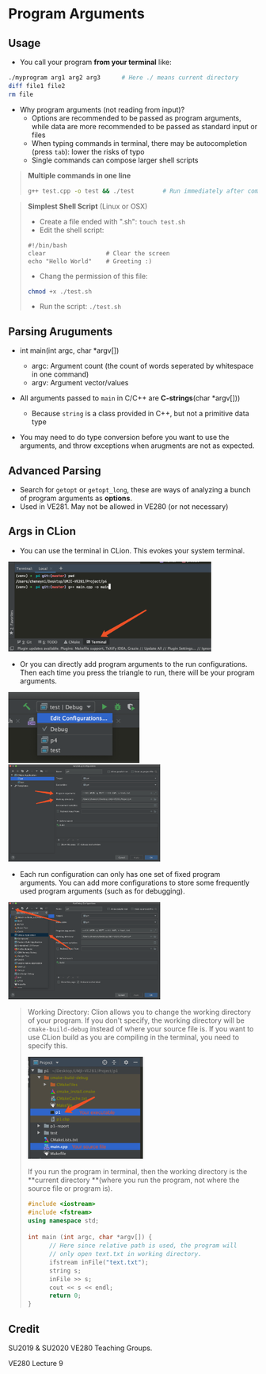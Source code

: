 # Program Arguments

## Usage

* You call your program **from your terminal** like: 

```bash
./myprogram arg1 arg2 arg3		# Here ./ means current directory
diff file1 file2
rm file
```

* Why program arguments (not reading from input)?
  * Options are recommended to be passed as program arguments, while data are more recommended to be passed as  standard input or files
  * When typing commands in terminal, there may be autocompletion (press `tab`): lower the risks of typo
  * Single commands can compose larger shell scripts

> **Multiple commands in one line**
>
> ```bash
> g++ test.cpp -o test && ./test		# Run immediately after compilation
> ```

> **Simplest Shell Script** (Linux or OSX)
>
> * Create a file ended with ".sh": `touch test.sh`
> * Edit the shell script:
>
> ```
> #!/bin/bash
> clear                 # Clear the screen
> echo "Hello World"    # Greeting :)
> ```
>
> * Chang the permission of this file:
>
> ```bash
> chmod +x ./test.sh
> ```
>
> * Run the script: `./test.sh`

## Parsing Aruguments

* int main(int argc, char *argv[])
  * argc: Argument count (the count of words seperated by whitespace in one command)
  * argv: Argument vector/values

* All arguments passed to `main` in C/C++ are **C-strings**(char *argv[]))
  * Because `string` is a class provided in C++, but not a primitive data type
* You may need to do type conversion before you want to use the arguments, and throw exceptions when arugments are not as expected.

## Advanced Parsing

* Search for `getopt` or `getopt_long`, these are ways of analyzing a bunch of program arguments as **options**.
* Used in VE281. May not be allowed in VE280 (or not necessary)

## Args in CLion

* You can use the terminal in CLion. This evokes your system terminal.

<img src="../img/clion-terminal.png" alt="clion-terminal" style="zoom:40%;" />

* Or you can directly add program arguments to the run configurations. Then each time you press the triangle to run, there will be your program arguments.

<img src="../img/clion-edit-config.png" alt="clion-edit-config" style="zoom:40%;" />

<img src="../img/clion-args.png" alt="clion-args" style="zoom:30%;" />

* Each run configuration can only has one set of fixed program arguments. You can add more configurations to store some frequently used program arguments (such as for debugging).

<img src="../img/clion-add-config.png" alt="clion-add-config" style="zoom:30%;" />

> Working Directory: Clion allows you to change the working directory of your program. If you don't specify, the working directory will be `cmake-build-debug` instead of where your source file is. If you want to use CLion build as you are compiling in the terminal, you need to specify this.
>
> <img src="../img/clion-wkdir.png" alt="clion-wkdir" width="50%" height="50%" style="width:50%;height:50%;" />
>
> If you run the program in terminal, then the working directory is the **current directory **(where you run the program, not where the source file or program is).
>
> ```cpp
> #include <iostream>
> #include <fstream>
> using namespace std;
> 
> int main (int argc, char *argv[]) {
>   	// Here since relative path is used, the program will 
>   	// only open text.txt in working directory.
> 		ifstream inFile("text.txt");
>   	string s;
>   	inFile >> s;
>   	cout << s << endl;
> 		return 0;
> }
> ```
>
> 

## Credit

SU2019 & SU2020 VE280 Teaching Groups.

VE280 Lecture 9